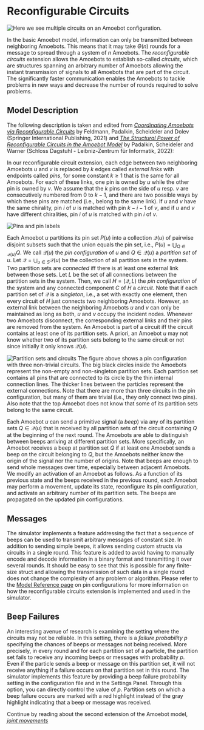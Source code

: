# Reconfigurable Circuits

![Here we see multiple circuits on an Amoebot configuration.](~/images/amoebotscreencircuits.jpg "Reconfigurable Circuits")

In the basic Amoebot model, information can only be transmitted between neighboring Amoebots.
This means that it may take $\Theta(n)$ rounds for a message to spread through a system of $n$ Amoebots.
The *reconfigurable circuits* extension allows the Amoebots to establish so-called *circuits*, which are structures spanning an arbitrary number of Amoebots allowing the instant transmission of signals to all Amoebots that are part of the circuit.
The significantly faster communication enables the Amoebots to tackle problems in new ways and decrease the number of rounds required to solve problems.


## Model Description

The following description is taken and edited from [*Coordinating Amoebots via Reconfigurable Circuits*][1] by Feldmann, Padalkin, Scheideler and Dolev (Springer International Publishing, 2021) and [*The Structural Power of Reconfigurable Circuits in the Amoebot Model*][2] by Padalkin, Scheideler and Warner (Schloss Dagstuhl - Leibniz-Zentrum für Informatik, 2022):

In our reconfigurable circuit extension, each edge between two neighboring Amoebots $u$ and $v$ is replaced by $k$ edges called *external links* with endpoints called *pins*, for some constant $k \geq 1$ that is the same for all Amoebots.
For each of these links, one pin is owned by $u$ while the other pin is owned by $v$.
We assume that the $k$ pins on the side of $u$ resp. $v$ are consecutively numbered from $0$ to $k-1$, and there are two possible ways by which these pins are matched (i.e., belong to the same link).
If $u$ and $v$ have the same chirality, pin $i$ of $u$ is matched with pin $k - i - 1$ of $v$, and if $u$ and $v$ have different chiralities, pin $i$ of $u$ is matched with pin $i$ of $v$.

![Pins and pin labels](~/images/pin_labeling.png "Pins and pin labels")

Each Amoebot $u$ partitions its pin set $P(u)$ into a collection $\mathcal{Q}(u)$ of pairwise disjoint subsets such that the union equals the pin set, i.e., $P(u) = \bigcup_{Q \in \mathcal{Q}(u)} Q$.
We call $\mathcal{Q}(u)$ the *pin configuration* of $u$ and $Q \in \mathcal{Q}(u)$ a *partition set* of $u$.
Let $\mathcal{Q} = \bigcup_{u \in S} \mathcal{Q}(u)$ be the collection of all partition sets in the system.
Two partition sets are *connected* iff there is at least one external link between those sets.
Let $L$ be the set of all connections between the partition sets in the system.
Then, we call $H = (\mathcal{Q}, L)$ the *pin configuration* of the system and any connected component $C$ of $H$ a *circuit*.
Note that if each partition set of $\mathcal{Q}$ is a *singleton*, i.e., a set with exactly one element, then every circuit of $H$ just connects two neighboring Amoebots.
However, an external link between the neighboring Amoebots $u$ and $v$ can only be maintained as long as both, $u$ and $v$ occupy the incident nodes.
Whenever two Amoebots disconnect, the corresponding external links and their pins are removed from the system.
An Amoebot is part of a circuit iff the circuit contains at least one of its partition sets.
A priori, an Amoebot $u$ may not know whether two of its partition sets belong to the same circuit or not since initially it only knows $\mathcal{Q}(u)$.

![Partition sets and circuits](~/images/circuits_model_2.png "Partition sets and circuits")
The figure above shows a pin configuration with three non-trivial circuits.
The big black circles inside the Amoebots represent the non-empty and non-singleton partition sets.
Each partition set contains all pins that are connected to its circle by the thin internal connection lines.
The thicker lines between the particles represent the external connections.
Note that there are more than three circuits in the pin configuration, but many of them are trivial (i.e., they only connect two pins).
Also note that the top Amoebot does not know that some of its partition sets belong to the same circuit.

Each Amoebot $u$ can send a primitive signal (a *beep*) via any of its partition sets $Q \in \mathcal{Q}(u)$ that is received by all partition sets of the circuit containing $Q$ at the beginning of the next round.
The Amoebots are able to distinguish between beeps arriving at different partition sets.
More specifically, an Amoebot receives a beep at partition set $Q$ if at least one Amoebot sends a beep on the circuit belonging to $Q$, but the Amoebots neither know the origin of the signal nor the number of origins.
Note that beeps are enough to send whole messages over time, especially between adjacent Amoebots.
We modify an activation of an Amoebot as follows.
As a function of its previous state and the beeps received in the previous round, each Amoebot may perform a movement, update its state, reconfigure its pin configuration, and activate an arbitrary number of its partition sets.
The beeps are propagated on the updated pin configurations.



## Messages

The simulator implements a feature addressing the fact that a sequence of beeps can be used to transmit arbitrary messages of constant size.
In addition to sending simple beeps, it allows sending custom structs via circuits in a single round.
This feature is added to avoid having to manually encode and decode information in a binary format and transmitting it over several rounds.
It should be easy to see that this is possible for any finite-size struct and allowing the transmission of such data in a single round does not change the complexity of any problem or algorithm.
Please refer to the [Model Reference page](~/model_ref/pin_cfgs.md) on pin configurations for more information on how the reconfigurable circuits extension is implemented and used in the simulator.



## Beep Failures

An interesting avenue of research is examining the setting where the circuits may not be reliable.
In this setting, there is a *failure probability* $p$ specifying the chances of beeps or messages not being received.
More precisely, in every round and for each partition set of a particle, the partition set fails to receive any incoming beeps or messages with probability $p$.
Even if the particle sends a beep or message on this partition set, it will not receive anything if a failure occurs on that partition set in this round.
The simulator implements this feature by providing a beep failure probability setting in the configuration file and in the Settings Panel.
Through this option, you can directly control the value of $p$.
Partition sets on which a beep failure occurs are marked with a red highlight instead of the gray highlight indicating that a beep or message was received.



Continue by reading about the second extension of the Amoebot model, [*joint movements*](jm.md)



[1]: https://doi.org/10.1007/978-3-030-91081-5_34
[2]: https://doi.org/10.4230/LIPIcs.DNA.28.8
